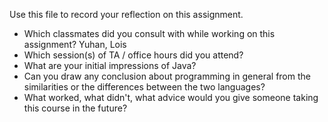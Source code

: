 Use this file to record your reflection on this assignment.

- Which classmates did you consult with while working on this assignment?
Yuhan, Lois 
- Which session(s) of TA / office hours did you attend?
- What are your initial impressions of Java? 
- Can you draw any conclusion about programming in general from the similarities or the differences between the two languages? 
- What worked, what didn't, what advice would you give someone taking this course in the future?
